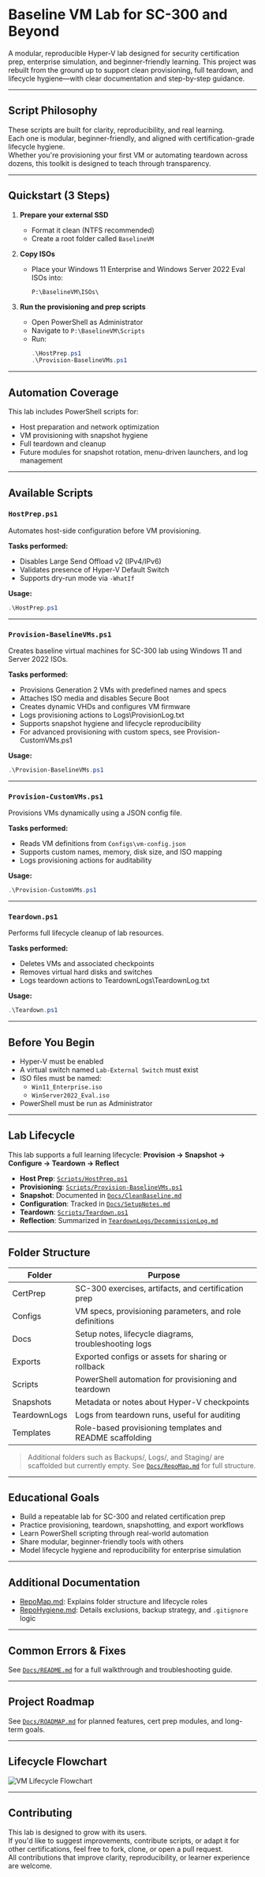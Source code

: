 # Baseline VM Lab for SC-300 and Beyond

A modular, reproducible Hyper-V lab designed for security certification prep, enterprise simulation, and beginner-friendly learning. This project was rebuilt from the ground up to support clean provisioning, full teardown, and lifecycle hygiene—with clear documentation and step-by-step guidance.

---

## Script Philosophy

These scripts are built for clarity, reproducibility, and real learning.  
Each one is modular, beginner-friendly, and aligned with certification-grade lifecycle hygiene.  
Whether you're provisioning your first VM or automating teardown across dozens, this toolkit is designed to teach through transparency.

---

## Quickstart (3 Steps)

1. **Prepare your external SSD**
   - Format it clean (NTFS recommended)
   - Create a root folder called `BaselineVM`

2. **Copy ISOs**
   - Place your Windows 11 Enterprise and Windows Server 2022 Eval ISOs into:
     ```
     P:\BaselineVM\ISOs\
     ```

3. **Run the provisioning and prep scripts**
   - Open PowerShell as Administrator
   - Navigate to `P:\BaselineVM\Scripts`
   - Run:
     ```powershell
     .\HostPrep.ps1
	 .\Provision-BaselineVMs.ps1
     ```

---

## Automation Coverage

This lab includes PowerShell scripts for:

- Host preparation and network optimization
- VM provisioning with snapshot hygiene
- Full teardown and cleanup
- Future modules for snapshot rotation, menu-driven launchers, and log management

---

## Available Scripts

### `HostPrep.ps1`
  
Automates host-side configuration before VM provisioning.

**Tasks performed:**
- Disables Large Send Offload v2 (IPv4/IPv6)
- Validates presence of Hyper-V Default Switch
- Supports dry-run mode via `-WhatIf`

**Usage:**
```powershell
.\HostPrep.ps1
```

---

### `Provision-BaselineVMs.ps1`

Creates baseline virtual machines for SC-300 lab using Windows 11 and Server 2022 ISOs.

**Tasks performed:**

- Provisions Generation 2 VMs with predefined names and specs
- Attaches ISO media and disables Secure Boot
- Creates dynamic VHDs and configures VM firmware
- Logs provisioning actions to Logs\ProvisionLog.txt
- Supports snapshot hygiene and lifecycle reproducibility
- For advanced provisioning with custom specs, see Provision-CustomVMs.ps1

**Usage:**

```powershell
.\Provision-BaselineVMs.ps1
```

---

### `Provision-CustomVMs.ps1`

Provisions VMs dynamically using a JSON config file.

**Tasks performed:**
- Reads VM definitions from `Configs\vm-config.json`
- Supports custom names, memory, disk size, and ISO mapping
- Logs provisioning actions for auditability

**Usage:**

```powershell
.\Provision-CustomVMs.ps1
```

---

### `Teardown.ps1`

Performs full lifecycle cleanup of lab resources.

**Tasks performed:**

- Deletes VMs and associated checkpoints
- Removes virtual hard disks and switches
- Logs teardown actions to TeardownLogs\TeardownLog.txt

**Usage:**

```powershell
.\Teardown.ps1
```

---

## Before You Begin

- Hyper-V must be enabled
- A virtual switch named `Lab-External Switch` must exist
- ISO files must be named:
  - `Win11_Enterprise.iso`
  - `WinServer2022_Eval.iso`
- PowerShell must be run as Administrator

---

## Lab Lifecycle

This lab supports a full learning lifecycle: **Provision → Snapshot → Configure → Teardown → Reflect**

- **Host Prep**: [`Scripts/HostPrep.ps1`](./Scripts/HostPrep.ps1)
- **Provisioning**: [`Scripts/Provision-BaselineVMs.ps1`](./Scripts/Provision-BaselineVMs.ps1)
- **Snapshot**: Documented in [`Docs/CleanBaseline.md`](./Docs/CleanBaseline.md)
- **Configuration**: Tracked in [`Docs/SetupNotes.md`](./Docs/SetupNotes.md)
- **Teardown**: [`Scripts/Teardown.ps1`](./Scripts/Teardown.ps1)
- **Reflection**: Summarized in [`TeardownLogs/DecommissionLog.md`](./TeardownLogs/DecommissionLog.md)

---

## Folder Structure

| Folder         | Purpose                                                  |
|----------------|----------------------------------------------------------|
| CertPrep       | SC-300 exercises, artifacts, and certification prep      |
| Configs        | VM specs, provisioning parameters, and role definitions  |
| Docs           | Setup notes, lifecycle diagrams, troubleshooting logs    |
| Exports        | Exported configs or assets for sharing or rollback       |
| Scripts        | PowerShell automation for provisioning and teardown      |
| Snapshots      | Metadata or notes about Hyper-V checkpoints              |
| TeardownLogs   | Logs from teardown runs, useful for auditing             |
| Templates      | Role-based provisioning templates and README scaffolding |

> Additional folders such as Backups/, Logs/, and Staging/ are scaffolded but currently empty. See [`Docs/RepoMap.md`](./Docs/RepoMap.md) for full structure.

---

## Educational Goals

- Build a repeatable lab for SC-300 and related certification prep
- Practice provisioning, teardown, snapshotting, and export workflows
- Learn PowerShell scripting through real-world automation
- Share modular, beginner-friendly tools with others
- Model lifecycle hygiene and reproducibility for enterprise simulation

---

## Additional Documentation

- [RepoMap.md](Docs/RepoMap.md): Explains folder structure and lifecycle roles  
- [RepoHygiene.md](Docs/RepoHygiene.md): Details exclusions, backup strategy, and `.gitignore` logic

---

## Common Errors & Fixes

See [`Docs/README.md`](./Docs/README.md) for a full walkthrough and troubleshooting guide.

---

## Project Roadmap

See [`Docs/ROADMAP.md`](./Docs/ROADMAP.md) for planned features, cert prep modules, and long-term goals.

---

## Lifecycle Flowchart

![VM Lifecycle Flowchart](./Docs/vm-lifecycle.png)

---

## Contributing

This lab is designed to grow with its users.  
If you'd like to suggest improvements, contribute scripts, or adapt it for other certifications, feel free to fork, clone, or open a pull request.  
All contributions that improve clarity, reproducibility, or learner experience are welcome.

